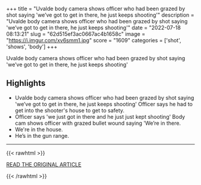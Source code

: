 +++
title = "Uvalde body camera shows officer who had been grazed by shot saying 'we’ve got to get in there, he just keeps shooting'"
description = "Uvalde body camera shows officer who had been grazed by shot saying 'we’ve got to get in there, he just keeps shooting'"
date = "2022-07-18 08:13:21"
slug = "62d515ef3ac0667ac4b1658c"
image = "https://i.imgur.com/xv6smm1.jpg"
score = "1609"
categories = ['shot', 'shows', 'body']
+++

Uvalde body camera shows officer who had been grazed by shot saying 'we’ve got to get in there, he just keeps shooting'

## Highlights

- Uvalde body camera shows officer who had been grazed by shot saying 'we’ve got to get in there, he just keeps shooting' Officer says he had to get into the shooter's house to get to safety.
- Officer says 'we just got in there and he just just kept shooting' Body cam shows officer with grazed bullet wound saying 'We’re in there.
- We're in the house.
- He’s in the gun range.

---

{{< rawhtml >}}
  <p class="article-category">
    <a target="_blank" href="https://abcnews.go.com/US/wireStory/uvalde-body-camera-shows-officer-grazed-shot-weve-86989404">READ THE ORIGINAL ARTICLE</a>
  </p>
{{< /rawhtml >}}
